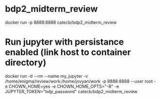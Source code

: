 # bdp2_midterm_review

docker run -p 8888:8888 catecb/bdp2_midterm_review


# Run jupyter with persistance enabled (link host to container directory)

docker run -d --rm --name my_jupyter -v /home/enigma/review/work:/home/jovyan/work -p 8888:8888 --user root -e CHOWN_HOME=yes -e CHOWN_HOME_OPTS="-R" -e JUPYTER_TOKEN="bdp_password" catecb/bdp2_midterm_review
